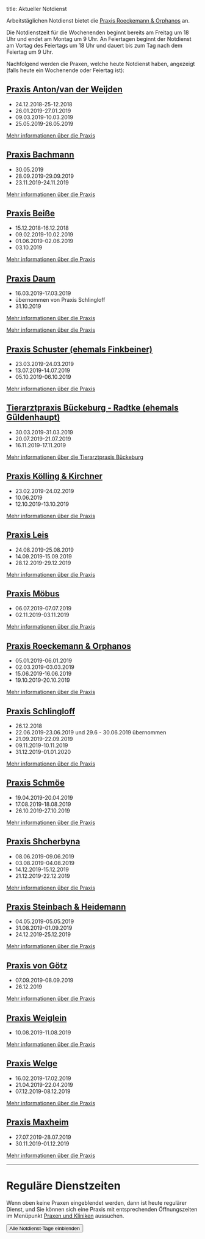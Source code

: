 title: Aktueller Notdienst

Arbeitstäglichen Notdienst bietet die [Praxis Roeckemann & Orphanos](tieraerzte/roeckemann.html) an.

Die Notdienstzeit für die Wochenenden beginnt bereits am Freitag um 18 Uhr und endet am Montag um 9 Uhr.
An Feiertagen beginnt der Notdienst am Vortag des Feiertags um 18 Uhr und dauert bis zum Tag nach dem Feiertag um 9 Uhr.

Nachfolgend werden die Praxen, welche heute Notdienst haben, angezeigt (falls heute ein Wochenende oder Feiertag ist): 

<!-- Anleitung: In Klammern nach der Praxis-Überschrift eine Komma-getrennte Liste der Daten oder Datumsbereiche.
Ein Datum wird in der Form TT.MM.JJJJ angegeben und ein Datumsberiehc als TT.MM.JJJJ-TT.MM.JJJJ
Automatisch wird der Notdienst einen Tag vorher und einen Tag nachher noch angezeigt. -->


[Praxis Anton/van der Weijden](tieraerzte/anton.html)
-------------------------------------------------------------

- 24.12.2018-25-12.2018
- 26.01.2019-27.01.2019
- 09.03.2019-10.03.2019
- 25.05.2019-26.05.2019

[Mehr informationen über die Praxis](tieraerzte/anton.html)


[Praxis Bachmann](tieraerzte/bachmann.html)
-------------------------------------------------------------

- 30.05.2019
- 28.09.2019-29.09.2019
- 23.11.2019-24.11.2019

[Mehr informationen über die Praxis](tieraerzte/bachmann.html)


[Praxis Beiße](tieraerzte/beisse.html)
-----------------------------------------------------------

- 15.12.2018-16.12.2018
- 09.02.2019-10.02.2019
- 01.06.2019-02.06.2019
- 03.10.2019

[Mehr informationen über die Praxis](tieraerzte/beisse.html)


[Praxis Daum](tieraerzte/daum.html)
-------------------------------------------------------------

- 16.03.2019-17.03.2019
- übernommen von Praxis Schlingloff
- 31.10.2019

[Mehr informationen über die Praxis](tieraerzte/daum.html)


[Mehr informationen über die Praxis](tieraerzte/extertalbahn.html)


[Praxis Schuster (ehemals Finkbeiner)](tieraerzte/finkbeiner.html)
-----------------------------------------------------------

- 23.03.2019-24.03.2019
- 13.07.2019-14.07.2019
- 05.10.2019-06.10.2019

[Mehr informationen über die Praxis](tieraerzte/finkbeiner.html)


[Tierarztpraxis Bückeburg - Radtke (ehemals Güldenhaupt)](tieraerzte/radtke.html)
-------------------------------------------------------------

- 30.03.2019-31.03.2019
- 20.07.2019-21.07.2019
- 16.11.2019-17.11.2019

[Mehr informationen über die Tierarztpraxis Bückeburg](tieraerzte/radtke.html)


[Praxis Kölling & Kirchner](tieraerzte/kleintierklinik-kirchner-und-kolling.html)
-------------------------------------------------------------
- 23.02.2019-24.02.2019
- 10.06.2019
- 12.10.2019-13.10.2019


[Mehr informationen über die Praxis](tieraerzte/kleintierklinik-kirchner-und-kolling.html)


[Praxis Leis](tieraerzte/leis.html)
-------------------------------------------------------------

- 24.08.2019-25.08.2019
- 14.09.2019-15.09.2019
- 28.12.2019-29.12.2019

[Mehr informationen über die Praxis](tieraerzte/leis.html)


[Praxis Möbus](tieraerzte/moebus.html)
-------------------------------------------------------------

- 06.07.2019-07.07.2019
- 02.11.2019-03.11.2019

[Mehr informationen über die Praxis](tieraerzte/moebus.html)


[Praxis Roeckemann & Orphanos](tieraerzte/roeckemann.html)
-------------------------------------------------------------

- 05.01.2019-06.01.2019
- 02.03.2019-03.03.2019
- 15.06.2019-16.06.2019
- 19.10.2019-20.10.2019

[Mehr informationen über die Praxis](tieraerzte/roeckemann.html)


[Praxis Schlingloff](tieraerzte/schlingloff.html)
-------------------------------------------------------------

- 26.12.2018
- 22.06.2019-23.06.2019
  und 29.6 - 30.06.2019  übernommen
- 21.09.2019-22.09.2019
- 09.11.2019-10.11.2019
- 31.12.2019-01.01.2020

[Mehr informationen über die Praxis](tieraerzte/schlingloff.html)


[Praxis Schmöe](tieraerzte/schmoe.html)
-------------------------------------------------------------

- 19.04.2019-20.04.2019
- 17.08.2019-18.08.2019
- 26.10.2019-27.10.2019


[Mehr informationen über die Praxis](tieraerzte/schmoe.html)


[Praxis Shcherbyna](tieraerzte/Shcherbyna.html)
-------------------------------------------------------------

- 08.06.2019-09.06.2019
- 03.08.2019-04.08.2019
- 14.12.2019-15.12.2019
- 21.12.2019-22.12.2019

[Mehr informationen über die Praxis](tieraerzte/Shcherbyna.html)


[Praxis Steinbach & Heidemann](tieraerzte/steinbach.html)
-------------------------------------------------------------

- 04.05.2019-05.05.2019
- 31.08.2019-01.09.2019
- 24.12.2019-25.12.2019

[Mehr informationen über die Praxis](tieraerzte/steinbach.html)


[Praxis von Götz](tieraerzte/von-goetz.html)
-------------------------------------------------------------

- 07.09.2019-08.09.2019
- 26.12.2019

[Mehr informationen über die Praxis](tieraerzte/von-goetz.html)


[Praxis Weiglein](tieraerzte/weiglein.html)
-------------------------------------------------------------

- 10.08.2019-11.08.2019

[Mehr informationen über die Praxis](tieraerzte/weiglein.html)


[Praxis Welge](tieraerzte/welge.html)
-------------------------------------------------------------

- 16.02.2019-17.02.2019
- 21.04.2019-22.04.2019
- 07.12.2019-08.12.2019

[Mehr informationen über die Praxis](tieraerzte/welge.html)


[Praxis Maxheim](tieraerzte/wolandowitsch.html)
-------------------------------------------------------------

- 27.07.2019-28.07.2019
- 30.11.2019-01.12.2019


[Mehr informationen über die Praxis](tieraerzte/wolandowitsch.html)


------------------------------------------------------------ 


Reguläre Dienstzeiten
===================================

Wenn oben keine Praxen eingeblendet werden, dann ist heute regulärer Dienst, und Sie können sich eine Praxis mit entsprechenden Öffnungszeiten im Menüpunkt [Praxen und Kliniken](tieraerzte.html) aussuchen.



<button id="toggle_notdienst" type="button" onclick="toggle_visibility();" class="btn btn-info btn-lg btn-block" data-toggle-text="Alle Notdienst-Tage ausblenden" autocomplete="off">Alle Notdienst-Tage einblenden</button>



<!--              ACHTUNG, AB HIER NICHT MODIFIZIEREN!

Es sei denn, Sie wissen was Sie tun :-)

Der nachfolgende JavaScript-Code wird nach dem Laden dieser Seite auf dem
Computer des Nutzers ausgeführt und zeigt den jeweils gültigen Notdienst an
und versteckt die restlichen Inhalte, wenn das Datum nicht passt.
Die Zeiträume werden in Klammern in den Überschriften der ersten beiden
Stufen angegeben (also z.B. `# Überschrift (23.04.2014, 01.05.2014)`).
Mehrere Datumsangaben werden durch Komma getrennt. Es ist auch möglich
Zeiträume anzugeben, wobei ein Bindestrich das Start- vom End-Datum
abgrenzt. Beispiel `# Überschrift (23.04.2014 - 25.04.2014)`.

(C) 2014, Samuel John (www.samueljohn.de)
Released under MIT license.
-->

<script src="moment.js"></script>
<script>

// Find html nodes on the same level after `elem`, up to but excluding the
// next element in the array `stop_tags`
function siblings_up_to (elem, stop_tags) {
    var content = [];
    do {
        content.push(elem);
        elem = elem.nextElementSibling;
    } while (elem && stop_tags.indexOf(elem.tagName) < 0);
    return content;
}

function parse_date (text) {
    return moment(text, ["DD.MM.YYYY", "DD. MMM YYYY"], "de");
}

// Return a list of pairs of moment.js objects `[ ...,[start, end],...]`
function extract_dates (text) {
    // list to hold the dates
    var dates = [];
    // regular expression to extract the text in the last pair of brackets
    var find_text_in_last_brackets_regex = /^(.*)$/gm;
    var text_in_last_brackets = find_text_in_last_brackets_regex.exec(text);
    // console.log("regex matching: ", text_in_last_brackets);
    if (text_in_last_brackets && text_in_last_brackets.length > 1) {
        // if match, split out possible multiple dates seperated by `,`
        var date_ranges = text_in_last_brackets[1].split(',');
        // console.log("date_ranges: ", date_ranges);
        date_ranges.forEach(
            function (one_date_range_text) {
                var from_to = one_date_range_text.split('-');
                // console.log("from,to (array of string): ", from_to);
                if (from_to.length > 2) {
                    console.warn("Warning: More than two '-' found in date range.");
                    return;
                }
                // try to parse start...
                var start = parse_date(from_to[0]);
                var end = start.clone();
                if (start.isValid) {
                    // console.log("...start is valid: ", from_to[0]);
                    end.add('d', 1);  // set end to +24h later than start
                }
                // Check if there is a stop-date
                if (from_to.length > 1) {
                    // console.log("Stop-date given: ", from_to[1]);
                    end = parse_date(from_to[1]);
                    end.add('d', 1);  // so that 01.02.2014 - 02.02.2014 includes 02.02
                }
                // console.log("Parsed date from ", start, " to (+ 1d) ", end);
                dates.push([start, end]);
            }
        )
    }
    return dates;
}

function now_in_date_ranges ( date_ranges, duration_before, duration_after ) {
    var i = 0;
    for (; i < date_ranges.length; i++) {
        var date = date_ranges[i];
        if (date.length <= 0) {
            console.error("Could not extract dates for " + heading);
            return;
        }
        var start = date[0];
        var end = date[1];
        var now = moment();
        // console.log("start " + start._d);
        // console.log("now " + now._d);
        // console.log("end " + end._d);
        if (now >= start.subtract(duration_before) && now <= end.add(duration_after)) {
            console.log("☑ " + now.format('DD.MM.YYYY') + " is in date range: "
                        + date[0].subtract(duration_before).format('DD.MM.YYYY')
                        + " - "
                        + date[1].add(duration_after).format('DD.MM.YYYY'));
            return true; // don't hide this, let it stay visible
        } else {
            console.log("☐ " + now.format('DD.MM.YYYY'), " is NOT in date range: "
                        + date[0].subtract(duration_before).format('DD.MM.YYYY')
                        + " - "
                        + date[1].add(duration_after).format('DD.MM.YYYY'));
        }
    }
    return false;
}

// Search for h2 headings and hide them (with all the siblings) unless the
// current date (now) is in any of the given ranges (in brackest after the heading) or
// `before_now` long earlier than `now`.
function seek_and_hide () {
    // Not only show at beginning of first day but this long before already
    var duration_before = moment.duration(1, 'days');
    var duration_after  = moment.duration(1, 'days');
    var h2_headings = document.getElementById("content").getElementsByTagName("H2");
    console.log("seek and hide...");
    console.log("found " + h2_headings.length + " h2 headings.");
    var i = 0;
    for (; i < h2_headings.length; i++) {
        console.log("----------------- ", i );
        var heading = h2_headings[i];
        console.log("Processing " + heading.textContent);
        var follow = heading.nextElementSibling;
        var date_ranges_txt = "";
        if (follow && follow.tagName == "UL") {
            console.log("UL list after heading.");
            var lis = follow.children;
            var j = 0;
            for (; j < lis.length; j++) {
                date_ranges_txt += lis[j].textContent + ", ";
                if (! now_in_date_ranges(extract_dates(lis[j].textContent), duration_before, duration_after)) {
                    // hide
                    lis[j].display_orig = lis[j].style.display;
                    lis[j].style.display = "none";
                    lis[j].classList.add("hidden_notdienst");
                } else {
                    // show this h2
                    console.log("match found!");
                }
            }
            if( ! now_in_date_ranges(extract_dates(date_ranges_txt), duration_before, duration_after)) {
                siblings_up_to(heading, ["H2", "H1"]).forEach( function (el) {
                    el.display_orig = el.style.display;
                    el.style.display = "none";
                    el.classList.add("hidden_notdienst");
                });
                heading.classList.add("seek_and_hide");
            }
        }
        console.log("done. ", i);
    }
}

function toggle_visibility() {
    console.log("toggle_visibility");
    var hidden_elements = document.getElementsByClassName("hidden_notdienst");
    console.log(hidden_elements.length + " hidden elements...");
    var i = 0;
    for (; i < hidden_elements.length; i++) {
        console.log(hidden_elements[i] + " style = " + hidden_elements[i].style.display)
        if (hidden_elements[i].style.display == "none") {
            console.log(hidden_elements[i].display_orig);
            hidden_elements[i].style.display = hidden_elements[i].display_orig;
        } else {
            hidden_elements[i].style.display = "none";
        }
    }
}

// run this shit
seek_and_hide();
</script>
